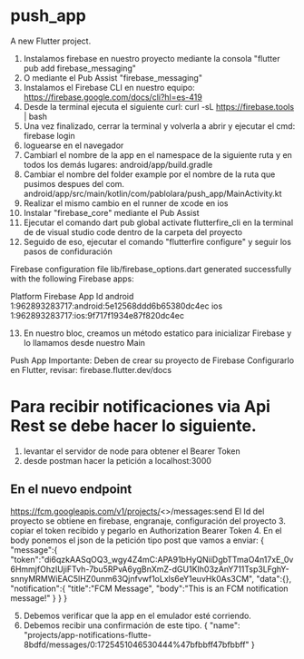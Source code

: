 # push_app

A new Flutter project.

1. Instalamos firebase en nuestro proyecto mediante la consola "flutter pub add firebase_messaging"
2. O mediante el Pub Assist "firebase_messaging"
3. Instalamos el Firebase CLI en nuestro equipo: https://firebase.google.com/docs/cli?hl=es-419
4. Desde la terminal ejecuta el siguiente curl: curl -sL https://firebase.tools | bash
5. Una vez finalizado, cerrar la terminal y volverla a abrir y ejecutar el cmd: firebase login
6. loguearse en el navegador
7. Cambiarl el nombre de la app en el namespace de la siguiente ruta y en todos los demás lugares: android/app/build.gradle
8. Cambiar el nombre del folder example por el nombre de la ruta que pusimos despues del com. android/app/src/main/kotlin/com/pablolara/push_app/MainActivity.kt
9. Realizar el mismo cambio en  el runner de xcode en ios
10. Instalar "firebase_core" mediante el Pub Assist
11. Ejecutar el comando dart pub global activate flutterfire_cli  en la terminal de de visual studio code dentro de la carpeta del proyecto
12. Seguido de eso, ejecutar el comando "flutterfire configure" y seguir los pasos de confiduración

Firebase configuration file lib/firebase_options.dart generated successfully with the following Firebase apps:

Platform  Firebase App Id
android   1:962893283717:android:5e12568ddd6b65380dc4ec
ios       1:962893283717:ios:9f717f1934e87f820dc4ec

13. En nuestro bloc, creamos un método estatico para inicializar Firebase y lo llamamos desde nuestro Main



Push App
Importante:
Deben de crear su proyecto de Firebase
Configurarlo en Flutter, revisar:
firebase.flutter.dev/docs

# Para recibir notificaciones via Api Rest se debe hacer lo siguiente. 
1. levantar el servidor de node para obtener el Bearer Token 
2. desde postman hacer la petición a localhost:3000

## En el nuevo endpoint
https://fcm.googleapis.com/v1/projects/<<ID del proyecto>>/messages:send
El Id del proyecto se obtiene en firebase, engranaje, configuración del proyecto
3. copiar el token recibido y pegarlo en Authorization Bearer Token
4. En el body ponemos el json de la petición tipo post que vamos a enviar:
{
   "message":{
      "token":"di6qzkAASqOQ3_wgy4Z4mC:APA91bHyQNiiDgbTTmaO4n17xE_0v6HmmjfOhzIUjiFTvh-7bu5RPvA6ygBnXmZ-dGU1KIh03zAnY711Tsp3LFghY-snnyMRMWiEAC5lHZ0unm63Qjnfvwf1oLxls6eY1euvHk0As3CM",
      "data":{},
      "notification":{
        "title":"FCM Message",
        "body":"This is an FCM notification message!"
      }
   }
}

5. Debemos verificar que la app en el emulador esté corriendo.
6. Debemos recibir una confirmación de este tipo.
{
    "name": "projects/app-notifications-flutte-8bdfd/messages/0:1725451046530444%47bfbbff47bfbbff"
}